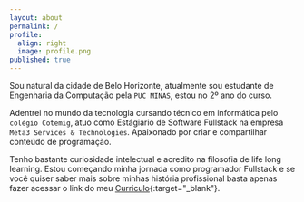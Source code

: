 ```yaml
---
layout: about
permalink: /
profile:
  align: right
  image: profile.png
published: true
---
```


Sou natural da cidade de Belo Horizonte, atualmente sou estudante de Engenharia da Computação pela `PUC MINAS`, estou no 2º ano do curso. 

Adentrei no mundo da tecnologia cursando técnico em informática pelo `colégio Cotemig`,  atuo como Estágiario de Software Fullstack na empresa `Meta3 Services & Technologies`. Apaixonado por criar e compartilhar conteúdo de programação.

Tenho bastante curiosidade intelectual e acredito na filosofia de life long learning. 
Estou começando minha jornada como programador Fullstack e se você quiser saber mais sobre minhas história profissional basta apenas fazer acessar o link do meu [Curriculo](https://amorimmg.github.io/jekyll-cv/){:target="_blank"}.




